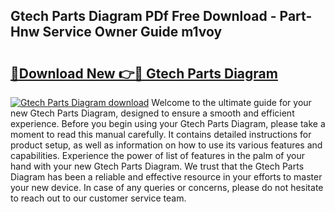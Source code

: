 ## Gtech Parts Diagram PDf Free Download - Part-Hnw Service Owner Guide m1voy

# <h2><a href="http://dfn2y8.blite.top/?on=Gtech+Parts+Diagram">🔗Download New 👉🔴 Gtech Parts Diagram</a></h2>

[![Gtech Parts Diagram download](https://i.imgur.com/lujVjoI.png)](http://dfn2y8.blite.top/?on=Gtech+Parts+Diagram)
Welcome to the ultimate guide for your new Gtech Parts Diagram, designed to ensure a smooth and efficient experience. Before you begin using your Gtech Parts Diagram, please take a moment to read this manual carefully. It contains detailed instructions for product setup, as well as information on how to use its various features and capabilities. Experience the power of list of features in the palm of your hand with your new Gtech Parts Diagram. We trust that the Gtech Parts Diagram has been a reliable and effective resource in your efforts to master your new device. In case of any queries or concerns, please do not hesitate to reach out to our customer service team.
